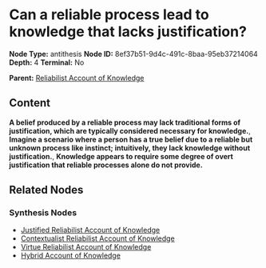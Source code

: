 # Can a reliable process lead to knowledge that lacks justification?

**Node Type:** antithesis
**Node ID:** 8ef37b51-9d4c-491c-8baa-95eb37214064
**Depth:** 4
**Terminal:** No

**Parent:** [Reliabilist Account of Knowledge](reliabilist-account-of-knowledge-synthesis-ceb8584e-16e1-44f9-a55c-da7d0faf9d9a.md)

## Content

**A belief produced by a reliable process may lack traditional forms of justification, which are typically considered necessary for knowledge.**, **Imagine a scenario where a person has a true belief due to a reliable but unknown process like instinct; intuitively, they lack knowledge without justification.**, **Knowledge appears to require some degree of overt justification that reliable processes alone do not provide.**

## Related Nodes

### Synthesis Nodes

- [Justified Reliabilist Account of Knowledge](justified-reliabilist-account-of-knowledge-synthesis-1c7bede5-decf-4b4c-b9cd-d1e9e4865cf3.md)
- [Contextualist Reliabilist Account of Knowledge](contextualist-reliabilist-account-of-knowledge-synthesis-ffe3ff6a-2bc2-4f67-9ac3-ee4ee018077b.md)
- [Virtue Reliabilist Account of Knowledge](virtue-reliabilist-account-of-knowledge-synthesis-53c5bbae-cc9a-4475-9b9d-6cc3019cd301.md)
- [Hybrid Account of Knowledge](hybrid-account-of-knowledge-synthesis-243e9657-0f53-46a5-93a0-5ce5d3f9af30.md)
